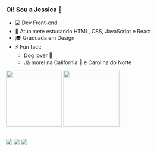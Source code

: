 ### Oi! Sou a Jessica 👋

- 💻 Dev Front-end
- 🌱 Atualmete estudando HTML, CSS, JavaScript e React
- 🎓 Graduada em Design
- ⚡ Fun fact: 
  * Dog lover 🐶
  * Já morei na Califórnia 🌊 e Carolina do Norte <img height="16rem" src="https://i.imgur.com/9vqJARV.png"/>


<div>
  <a href="https://github.com/jeadamek">
  <img height="150em" src="https://github-readme-stats.vercel.app/api?username=jeadamek&show_icons=true&theme=radical"/>
  <img height="150em" src="https://github-readme-stats.vercel.app/api/top-langs/?username=jeadamek&layout=compact&theme=radical"/>
</div>

## 

<div>
  <a href="https://www.instagram.com/je.adamek/" target="_blank"><img src="https://img.shields.io/badge/Instagram-E4405F?style=for-the-badge&logo=instagram&logoColor=white"/></a>
  <a href="https://www.linkedin.com/in/jessica-adamek/" target="_blank"><img src="https://img.shields.io/badge/LinkedIn-0077B5?style=for-the-badge&logo=linkedin&logoColor=white"/></a>
    <a href="mailto:jessica.g.adamek@gmail.com"><img src="https://img.shields.io/badge/Gmail-D14836?style=for-the-badge&logo=gmail&logoColor=white"/></a> 
</div>
